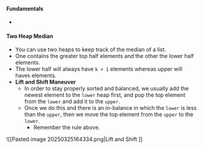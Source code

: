 #### Fundamentals
- 
#### Two Heap Median
- You can use two heaps to keep track of the median of a list.
- One contains the greater top half elements and the other the lower half elements.
- The lower half will always have `k + 1` elements whereas  upper will have`k` elements.
- **Lift and Shift Maneuver** 
	- In order to stay properly sorted and balanced, we usually add the newest element to the `lower` heap first, and pop the top element from the `lower` and add it to the `upper`.
	- Once we do this and there is an in-balance in which the `lower` is less than the `upper`, then we move the top element from the `upper` to the `lower`.
		- Remember the rule above.

![[Pasted image 20250325164334.png|Lift and Shift ]]